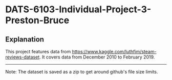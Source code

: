 # DATS-6103-Individual-Project-3-Preston-Bruce

## Explanation

This project features data from https://www.kaggle.com/luthfim/steam-reviews-dataset. It covers data from December 2010 to February 2019.

***
Note: The dataset is saved as a zip to get around github's file size limits.